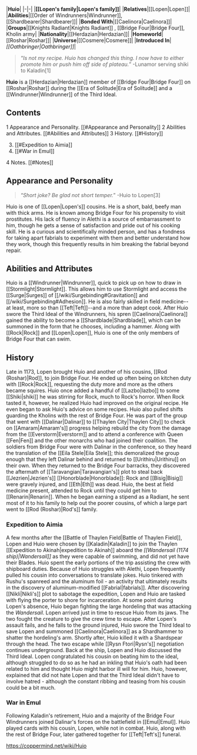 |**Huio**|
|-|-|
|**[[Lopen's family\|Lopen's family]]**|
|**Relatives**|[[Lopen\|Lopen]]|
|**Abilities**|[[Order of Windrunners\|Windrunner]], [[Shardbearer\|Shardbearer]]|
|**Bonded With**|[[Caelinora\|Caelinora]]|
|**Groups**|[[Knights Radiant\|Knights Radiant]] , [[Bridge Four\|Bridge Four]], Kholin army|
|**Nationality**|[[Herdazian\|Herdazian]]|
|**Homeworld**|[[Roshar\|Roshar]]|
|**Universe**|[[Cosmere\|Cosmere]]|
|**Introduced In**|*[[Oathbringer\|Oathbringer]]*|

>“*Is not my recipe. Huio has changed this thing. I now have to either promote him or push him off side of plateau.*”
\-Lunamor serving shiki to Kaladin[1]


**Huio** is a [[Herdazian\|Herdazian]] member of [[Bridge Four\|Bridge Four]] on [[Roshar\|Roshar]] during the [[Era of Solitude\|Era of Solitude]] and a [[Windrunner\|Windrunner]] of the Third Ideal.

## Contents

1 Appearance and Personality. [[#Appearance and Personality]] 
2 Abilities and Attributes. [[#Abilities and Attributes]] 
3 History. [[#History]] 

3. [[#Expedition to Aimia]] 
3. [[#War in Emul]] 


4 Notes. [[#Notes]] 


## Appearance and Personality
>“*Short joke? Be glad not short temper.*”
\-Huio to Lopen[3]

Huio is one of [[Lopen\|Lopen's]] cousins. He is a short, bald, beefy man with thick arms. He is known among Bridge Four for his propensity to visit prostitutes. His lack of fluency in Alethi is a source of embarrassment to him, though he gets a sense of satisfaction and pride out of his cooking skill. He is a curious and scientifically minded person, and has a fondness for taking apart fabrials to experiment with them and better understand how they work, though this frequently results in him breaking the fabrial beyond repair.

## Abilities and Attributes
Huio is a [[Windrunner\|Windrunner]], quick to pick up on how to draw in [[Stormlight\|Stormlight]]. This allows him to use Stormlight and access the [[Surge\|Surges]] of [[/wiki/Surgebinding#Gravitation]] and [[/wiki/Surgebinding#Adhesion]]. He is also fairly skilled in field medicine--at least, more so than [[Teft\|Teft]]--and a more than adept cook. After Huio swore the Third Ideal of the Windrunners, his spren [[Caelinora\|Caelinora]] gained the ability to become a [[Shardblade\|Shardblade]], which can be summoned in the form that he chooses, including a hammer.
Along with [[Rock\|Rock]] and [[Lopen\|Lopen]], Huio is one of the only members of Bridge Four that can swim.

## History
Late in 1173, Lopen brought Huio and another of his cousins, [[Rod (Roshar)\|Rod]], to join Bridge Four. He ended up often being on kitchen duty with [[Rock\|Rock]], requesting the duty more and more as the others became squires. Huio once added a handful of [[Lazbo\|lazbo]] to some [[Shiki\|shiki]] he was stirring for Rock, much to Rock's horror. When Rock tasted it, however, he realized Huio had improved on the original recipe. He even began to ask Huio's advice on some recipes.
Huio also pulled shifts guarding the Kholins with the rest of Bridge Four. He was part of the group that went with [[Dalinar\|Dalinar]] to [[Thaylen City\|Thaylen City]] to check on [[Amaram\|Amaram's]] progress helping rebuild the city from the damage from the [[Everstorm\|Everstorm]] and to attend a conference with Queen [[Fen\|Fen]] and the other monarchs who had joined their coalition. The soldiers from Bridge Four were with Dalinar in the conference, so they heard the translation of the [[Eila Stele\|Eila Stele]]; this demoralized the group enough that they left Dalinar behind and returned to [[Urithiru\|Urithiru]] on their own. When they returned to the Bridge Four barracks, they discovered the aftermath of [[Taravangian\|Taravangian's]] plot to steal back [[Jezrien\|Jezrien's]] [[Honorblade\|Honorblade]]: Rock and [[Bisig\|Bisig]] were gravely injured, and [[Eth\|Eth]] was dead. Huio, the best at field medicine present, attended to Rock until they could get him to [[Renarin\|Renarin]].
When he began earning a stipend as a Radiant, he sent most of it to his family to help out the poorer cousins, of which a large part went to [[Rod (Roshar)\|Rod's]] family.

### Expedition to Aimia
A few months after the [[Battle of Thaylen Field\|Battle of Thaylen Field]], Lopen and Huio were chosen by [[Kaladin\|Kaladin]] to join the Thaylen [[Expedition to Akinah\|expedition to Akinah]] aboard the *[[Wandersail (1174 ship)\|Wandersail]]* as they were capable of swimming, and did not yet have their Blades. Huio spent the early portions of the trip assisting the crew with shipboard duties. Because of Huio struggles with Alethi, Lopen frequently pulled his cousin into conversations to translate jokes. Huio tinkered with Rushu's spanreed and the aluminum foil - an activity that ultimately results in the discovery of aluminum-modified [[Fabrial\|fabrials]].
After discovering [[Nikli\|Nikli's]] plot to sabotage the expedition, Lopen and Huio are tasked with flying the porter to shore for incarceration.
At some point during Lopen's absence, Huio began fighting the large hordeling that was attacking the *Wandersail*. Lopen arrived just in time to rescue Huio from its jaws. The two fought the creature to give the crew time to escape. After Lopen's assault fails, and he falls to the ground injured, Huio swore the Third Ideal to save Lopen and summoned [[Caelinora\|Caelinora]] as a Shardhammer to shatter the hordeling's arm. Shortly after, Huio killed it with a Shardspear through the head. The two escape while [[Rysn Ftori\|Rysn's]] negotiation continues underground.
Back at the ship, Lopen and Huio discussed the Third Ideal. Lopen congratulated his cousin on beating him to the ideal, although struggled to do so as he had an inkling that Huio's oath had been related to him and thought Huio might harbor ill will for him. Huio, however, explained that did not hate Lopen and that the Third Ideal didn't have to involve hatred - although the constant ribbing and teasing from his cousin could be a bit much.

### War in Emul
Following Kaladin's retirement, Huio and a majority of the Bridge Four Windrunners joined Dalinar's forces on the battlefield in [[Emul\|Emul]]. Huio played cards with his cousin, Lopen, while not in combat. Huio, along with the rest of Bridge Four, later gathered together for [[Teft\|Teft's]] funeral.



https://coppermind.net/wiki/Huio